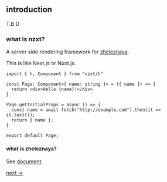 ## introduction

T.B.D

### what is nzxt?

A server side rendering framework for [zheleznaya](https://naoki-tomita.github.io/zheleznaya/dist/).

This is like Next.js or Nuxt.js.

```tsx
import { h, Component } from "nzxt/h"

const Page: Component<{ name: string }> = ({ name }) => {
  return <div>Hello {name}!</div>
}

Page.getInitialProps = async () => {
  const name = await fetch("http://example.com").then(it => it.text());
  return { name };
}

export default Page;
```

#### what is zheleznaya?

See [document](https://naoki-tomita.github.io/zheleznaya/dist/).

[next ->](./getting-started)
